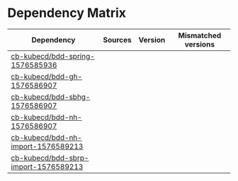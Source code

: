 # Dependency Matrix

Dependency | Sources | Version | Mismatched versions
---------- | ------- | ------- | -------------------
[cb-kubecd/bdd-spring-1576585936](https://github.com/cb-kubecd/bdd-spring-1576585936.git) |  | []() | 
[cb-kubecd/bdd-gh-1576586907](https://github.com/cb-kubecd/bdd-gh-1576586907.git) |  | []() | 
[cb-kubecd/bdd-sbhg-1576586907](https://github.com/cb-kubecd/bdd-sbhg-1576586907.git) |  | []() | 
[cb-kubecd/bdd-nh-1576586907](https://github.com/cb-kubecd/bdd-nh-1576586907.git) |  | []() | 
[cb-kubecd/bdd-nh-import-1576589213](https://github.com/cb-kubecd/bdd-nh-import-1576589213.git) |  | []() | 
[cb-kubecd/bdd-sbrp-import-1576589213](https://github.com/cb-kubecd/bdd-sbrp-import-1576589213.git) |  | []() | 
